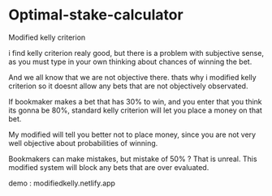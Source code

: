 # Optimal-stake-calculator

Modified kelly criterion

i find kelly criterion realy good, but there is a problem with subjective sense, as you must type in your own thinking about chances of winning the bet.

And we all know that we are not objective there. thats why i modified kelly criterion so it doesnt allow any bets that are not objectively observated. 

If bookmaker makes a bet that has 30% to win, and you enter that you think its gonna be 80%, standard kelly criterion will let you place a money on that bet. 

My modified will tell you better not to place money, since you are not very well objective about probabilities of winning.

Bookmakers can make mistakes, but mistake of 50% ? That is unreal.
This modified system will block any bets that are over evaluated.

demo : modifiedkelly.netlify.app
